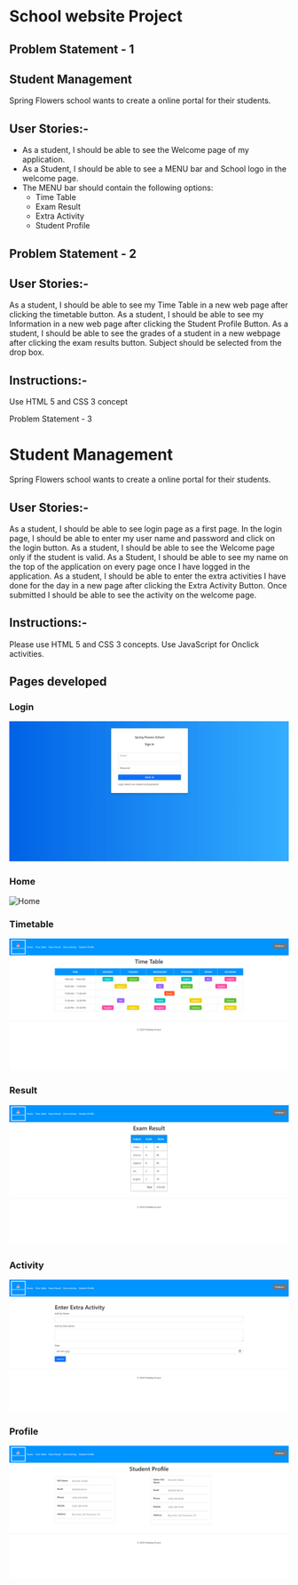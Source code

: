 # School website Project
 
## Problem Statement - 1

## Student Management 

Spring Flowers school wants to create a online portal for their students.

## User Stories:- 

- As a student, I should be able to see the Welcome page of my application. 
- As a Student, I should be able to see a MENU bar and School logo in the welcome page.
- The MENU bar should contain the following options:
  - Time Table
  - Exam Result 
  - Extra Activity
  - Student Profile

## Problem Statement - 2 

## User Stories:- 

As a student, I should be able to see my Time Table in a new web page after clicking the timetable button.
As a student, I should be able to see my Information in a new web page after clicking the Student Profile Button. 
As a student, I should be able to see the grades of a student in a new webpage after clicking the exam results button. Subject should be selected from the drop box.

## Instructions:- 

Use HTML 5 and CSS 3 concept

Problem Statement - 3

# Student Management 

Spring Flowers school wants to create a online portal for their students.

## User Stories:- 

As a student, I should be able to see login page as a first page. In the login page, I should be able to enter my user name and password and click on the login button.
As a student, I should be able to see the Welcome page only if the student is valid. 
As a Student, I should be able to see my name on the top of the application on every page once I have logged in the application.
As a student, I should be able to enter the extra activities I have done for the day in a new page after clicking the Extra Activity Button. Once submitted I should be able to see the activity on the welcome page.
## Instructions:- 

Please use HTML 5 and CSS 3 concepts.
Use JavaScript for Onclick activities.

## Pages developed

### Login 

![Login](./assets/git-images/login.jpg)

### Home 

![Home](./assets/git-images/home.png)

### Timetable 

![timetable](./assets/git-images/timetable.png)

### Result 

![result](./assets/git-images/result.png)

### Activity

![activity](./assets/git-images/activity.png)

### Profile

![Profile](./assets/git-images/profile.png)